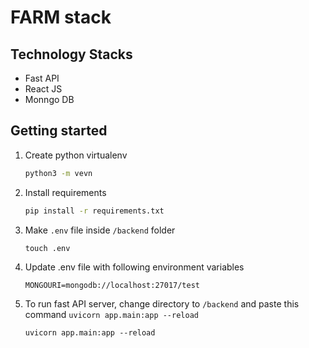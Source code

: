 # FARM stack

## Technology Stacks

- Fast API
- React JS
- Monngo DB

## Getting started

1. Create python virtualenv
   ```bash
   python3 -m vevn
   ```
2. Install requirements

   ```bash
   pip install -r requirements.txt
   ```

3. Make `.env` file inside `/backend` folder
   ```
   touch .env
   ```
4. Update .env file with following environment variables

   ```
   MONGOURI=mongodb://localhost:27017/test
   ```

5. To run fast API server, change directory to `/backend` and paste this command `uvicorn app.main:app --reload `
   ```
   uvicorn app.main:app --reload
   ```
